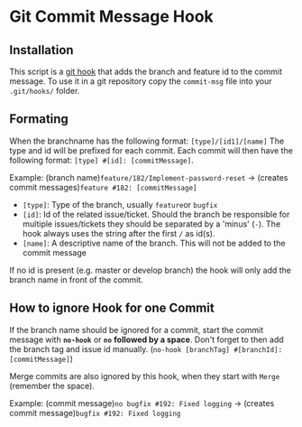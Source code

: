 # Git Commit Message Hook

## Installation

This script is a [git hook](https://githooks.com/) that adds the branch and feature id to the commit message. To use it in a git repository copy the `commit-msg` file into your `.git/hooks/` folder.

## Formating

When the branchname has the following format: `[type]/[id1]/[name]` The type and id will be prefixed for each commit. Each commit will then have the following format: `[type] #[id]: [commitMessage]`.

Example: (branch name)`feature/182/Implement-password-reset` -> (creates commit messages)`feature #182: [commitMessage]`

* `[type]`: Type of the branch, usually `feature`or `bugfix`
* `[id]`: Id of the related issue/ticket. Should the branch be responsible for multiple issues/tickets they should be separated by a 'minus' (`-`). The hook always uses the string after the first `/` as id(s).
* `[name]`: A descriptive name of the branch. This will not be added to the commit message

If no id is present (e.g. master or develop branch) the hook will only add the branch name in front of the commit.

## How to ignore Hook for one Commit

If the branch name should be ignored for a commit, start the commit message with **`no-hook`** or **`no`** **followed by a space**. Don't forget to then add the branch tag and issue id manually. (`no-hook [branchTag] #[branchId]: [commitMessage]`)

Merge commits are also ignored by this hook, when they start with `Merge ` (remember the space).

Example: (commit message)`no bugfix #192: Fixed logging` -> (creates commit message)`bugfix #192: Fixed logging`
